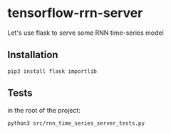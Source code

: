 # tensorflow-rrn-server
Let's use flask to serve some RNN time-series model


## Installation

`pip3 install flask importlib`


## Tests

in the root of the project:

`python3 src/rnn_time_series_server_tests.py`

